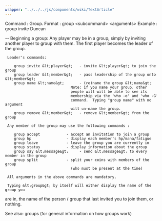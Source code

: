 ```yaml
---
wrapper: "../../../js/components/wiki/TextArticle"
---
```

Command : Group.
Format  : group &lt;subcommand&gt; &lt;arguments&gt; 
Example : group invite Duncan

-- Beginning a group:
     Any player may be in a group, simply by inviting another player to 
group with them.  The first player becomes the leader of the group.

     Leader's commands:

        group invite &lt;player&gt;   - invite &lt;player&gt; to join the group
        group leader &lt;member&gt;   - pass leadership of the group onto &lt;member&gt;
        group name &lt;name&gt;       - (re)name the group &lt;name&gt;
                                  Note: if you name your group, other
                                  people will will be able to see its
                                  membership via the 'who -o' and 'who -G'
                                  command.  Typing "group name" with no argument
                                  will un-name the group.
        group remove &lt;member&gt;   - remove &lt;member&gt; from the group

     Any member of the group may use the following commands :

        group accept            - accept an invitation to join a group
        group hp                - display each member's hp/mana/fatigue
        group leave             - leave the group you are currently in
        group status            - display information about the group
        group say &lt;message&gt;     - send &lt;message&gt; to every member in the group
        group split             - split your coins with members of the group
                                  (who must be present at the time)

     All arguments in the above commands are mandatory. 

     Typing &lt;group&gt; by itself will either display the name of the group you
are in, the name of the person / group that last invited you to join them,
or nothing.

See also: groups (for general information on how groups work)
